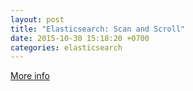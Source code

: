 ```yaml
---
layout: post
title: "Elasticsearch: Scan and Scroll"
date: 2015-10-30 15:18:20 +0700
categories: elasticsearch
---
```


[More info](https://www.elastic.co/guide/en/elasticsearch/guide/current/scan-scroll.html)
